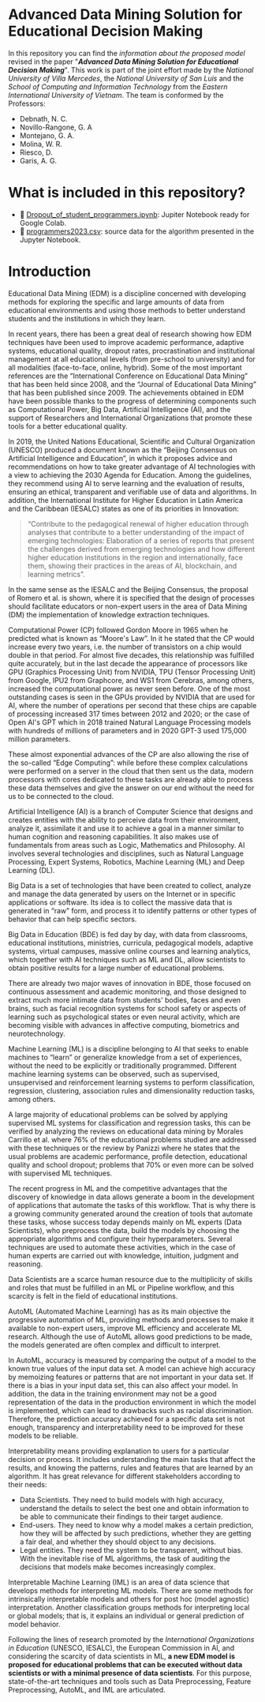 # Advanced Data Mining Solution for Educational Decision Making

In this repository you can find the *information about the proposed model* revised in the paper "***Advanced Data Mining Solution for Educational Decision Making***".
This work is part of the joint effort made by the *National University of Villa Mercedes*, the *National University of San Luis* and the *School of Computing and Information Technology* from the *Eastern International University of Vietnam*.
The team is conformed by the Professors:
- Debnath, N. C.
- Novillo-Rangone, G. A
- Montejano, G. A.
- Molina, W. R.
- Riesco, D.
- Garis, A. G.

# What is included in this repository?
- 📒 [Dropout_of_student_programmers.ipynb](https://github.com/UNViMe/edm-arch/blob/main/Dropout_of_student_programmers.ipynb): Jupiter Notebook ready for Google Colab.
- 📑 [programmers2023.csv](https://github.com/UNViMe/edm-arch/blob/main/programmers2023.csv): source data for the algorithm presented in the Jupyter Notebook.

# Introduction
Educational Data Mining (EDM) is a discipline concerned with developing methods for exploring the specific and large amounts of data from educational environments and using those methods to better understand students and the institutions in which they learn. 

In recent years, there has been a great deal of research showing how EDM techniques have been used to improve academic performance, adaptive systems, educational quality, dropout rates, procrastination and institutional management at all educational levels (from pre-school to university) and for all modalities (face-to-face, online, hybrid). Some of the most important references are the “International Conference on Educational Data Mining” that has been held since 2008, and the “Journal of Educational Data Mining” that has been published since 2009. The achievements obtained in EDM have been possible thanks to the progress of determining components such as Computational Power, Big Data, Artificial Intelligence (AI), and the support of Researchers and International Organizations that promote these tools for a better educational quality.

In 2019, the United Nations Educational, Scientific and Cultural Organization (UNESCO) produced a document known as the “Beijing Consensus on Artificial Intelligence and Education”, in which it proposes advice and recommendations on how to take greater advantage of AI technologies with a view to achieving the 2030 Agenda for Education. Among the guidelines, they recommend using AI to serve learning and the evaluation of results, ensuring an ethical, transparent and verifiable use of data and algorithms. In addition, the International Institute for Higher Education in Latin America and the Caribbean (IESALC) states as one of its priorities in Innovation:

> “Contribute to the pedagogical renewal of higher education through analyses that contribute to a better understanding of the impact of emerging technologies: Elaboration of a series of reports that present the challenges derived from emerging technologies and how different higher education institutions in the region and internationally, face them, showing their practices in the areas of AI, blockchain, and learning metrics”.
> 

In the same sense as the IESALC and the Beijing Consensus, the proposal of Romero et al. is shown, where it is specified that the design of processes should facilitate educators or non-expert users in the area of Data Mining (DM) the implementation of knowledge extraction techniques.

Computational Power (CP) followed Gordon Moore in 1965 when he predicted what is known as “Moore's Law”. In it he stated that the CP would increase every two years, i.e. the number of transistors on a chip would double in that period. For almost five decades, this relationship was fulfilled quite accurately, but in the last decade the appearance of processors like GPU (Graphics Processing Unit) from NVIDIA, TPU (Tensor Processing Unit) from Google, IPU2 from Graphcore, and WS1 from Cerebras, among others, increased the computational power as never seen before. One of the most outstanding cases is seen in the GPUs provided by NVIDIA that are used for AI, where the number of operations per second that these chips are capable of processing increased 317 times between 2012 and 2020; or the case of Open AI's GPT which in 2018 trained Natural Language Processing models with hundreds of millions of parameters and in 2020 GPT-3 used 175,000 million parameters.

These almost exponential advances of the CP are also allowing the rise of the so-called “Edge Computing”: while before these complex calculations were performed on a server in the cloud that then sent us the data, modern processors with cores dedicated to these tasks are already able to process these data themselves and give the answer on our end without the need for us to be connected to the cloud.

Artificial Intelligence (AI) is a branch of Computer Science that designs and creates entities with the ability to perceive data from their environment, analyze it, assimilate it and use it to achieve a goal in a manner similar to human cognition and reasoning capabilities. It also makes use of fundamentals from areas such as Logic, Mathematics and Philosophy. AI involves several technologies and disciplines, such as Natural Language Processing, Expert Systems, Robotics, Machine Learning (ML) and Deep Learning (DL).

Big Data is a set of technologies that have been created to collect, analyze and manage the data generated by users on the Internet or in specific applications or software. Its idea is to collect the massive data that is generated in “raw” form, and process it to identify patterns or other types of behavior that can help specific sectors.

Big Data in Education (BDE) is fed day by day, with data from classrooms, educational institutions, ministries, curricula, pedagogical models, adaptive systems, virtual campuses, massive online courses and learning analytics, which together with AI techniques such as ML and DL, allow scientists to obtain positive results for a large number of educational problems.

There are already two major waves of innovation in BDE, those focused on continuous assessment and academic monitoring, and those designed to extract much more intimate data from students' bodies, faces and even brains, such as facial recognition systems for school safety or aspects of learning such as psychological states or even neural activity, which are becoming visible with advances in affective computing, biometrics and neurotechnology.

Machine Learning (ML) is a discipline belonging to AI that seeks to enable machines to “learn” or generalize knowledge from a set of experiences, without the need to be explicitly or traditionally programmed. Different machine learning systems can be observed, such as supervised, unsupervised and reinforcement learning systems to perform classification, regression, clustering, association rules and dimensionality reduction tasks, among others.

A large majority of educational problems can be solved by applying supervised ML systems for classification and regression tasks, this can be verified by analyzing the reviews on educational data mining by Morales Carrillo et al. where 76% of the educational problems studied are addressed with these techniques or the review by Panizzi where he states that the usual problems are academic performance, profile detection, educational quality and school dropout; problems that 70% or even more can be solved with supervised ML techniques.

The recent progress in ML and the competitive advantages that the discovery of knowledge in data allows generate a boom in the development of applications that automate the tasks of this workflow. That is why there is a growing community generated around the creation of tools that automate these tasks, whose success today depends mainly on ML experts (Data Scientists), who preprocess the data, build the models by choosing the appropriate algorithms and configure their hyperparameters. Several techniques are used to automate these activities, which in the case of human experts are carried out with knowledge, intuition, judgment and reasoning.

Data Scientists are a scarce human resource due to the multiplicity of skills and roles that must be fulfilled in an ML or Pipeline workflow, and this scarcity is felt in the field of educational institutions.

AutoML (Automated Machine Learning) has as its main objective the progressive automation of ML, providing methods and processes to make it available to non-expert users, improve ML efficiency and accelerate ML research. Although the use of AutoML allows good predictions to be made, the models generated are often complex and difficult to interpret.

In AutoML, accuracy is measured by comparing the output of a model to the known true values of the input data set. A model can achieve high accuracy by memoizing features or patterns that are not important in your data set. If there is a bias in your input data set, this can also affect your model. In addition, the data in the training environment may not be a good representation of the data in the production environment in which the model is implemented, which can lead to drawbacks such as racial discrimination. Therefore, the prediction accuracy achieved for a specific data set is not enough, transparency and interpretability need to be improved for these models to be reliable.

Interpretability means providing explanation to users for a particular decision or process. It includes understanding the main tasks that affect the results, and knowing the patterns, rules and features that are learned by an algorithm. It has great relevance for different stakeholders according to their needs:

- Data Scientists. They need to build models with high accuracy, understand the details to select the best one and obtain information to be able to communicate their findings to their target audience.
- End-users. They need to know why a model makes a certain prediction, how they will be affected by such predictions, whether they are getting a fair deal, and whether they should object to any decisions.
- Legal entities. They need the system to be transparent, without bias. With the inevitable rise of ML algorithms, the task of auditing the decisions that models make becomes increasingly complex.

Interpretable Machine Learning (IML) is an area of data science that develops methods for interpreting ML models. There are some methods for intrinsically interpretable models and others for post hoc (model agnostic) interpretation. Another classification groups methods for interpreting local or global models; that is, it explains an individual or general prediction of model behavior.

Following the lines of research promoted by the *International Organizations in Education* (UNESCO, IESALC), the European Commission in AI, and considering the scarcity of data scientists in ML, **a new EDM model is proposed for educational problems that can be executed without data scientists or with a minimal presence of data scientists**. For this purpose, state-of-the-art techniques and tools such as Data Preprocessing, Feature Preprocessing, AutoML, and IML are articulated.
